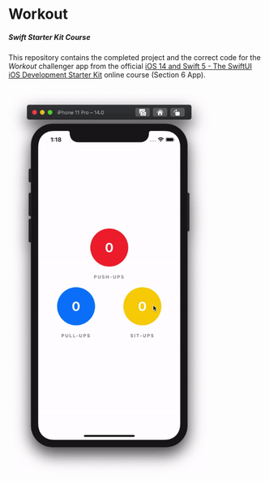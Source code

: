 # Workout
##### Swift Starter Kit Course

This repository contains the completed project and the correct code for the *Workout* challenger app from the official [iOS 14 and Swift 5 - The SwiftUI iOS Development Starter Kit](https://www.udemy.com/course/swift-starter-kit/) online course (Section 6 App).

<br>

<img src="Project Resources/AppComplete_Workout.gif" width="400"/>
